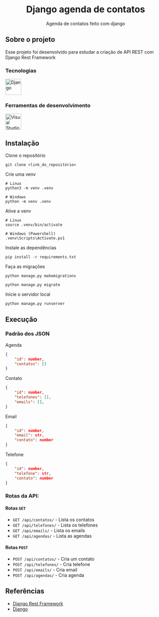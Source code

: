 <h1 align="center">Django agenda de contatos</h1>
<p align="center">Agenda de contatos feito com django</p>

## Sobre o projeto
Esse projeto foi desenvolvido para estudar a criação de API REST com Django Rest Framework

### Tecnologias
<p display="inline-block">
    <img width="50" src="https://raw.githubusercontent.com/marwin1991/profile-technology-icons/refs/heads/main/icons/django.png" alt="Django" title="Django"/>
</p>


### Ferramentas de desenvolvimento
<div>
    <img width="50" src="https://raw.githubusercontent.com/marwin1991/profile-technology-icons/refs/heads/main/icons/visual_studio_code.png" alt="Visual Studio Code" title="Visual Studio Code"/>
</div>

## Instalação
Clone o repositório
```shell
git clone <link_do_repositório>
```

Crie uma venv
```shell
# Linux
python3 -m venv .venv

# Windows
python -m venv .venv
```

Ative a venv
```shell
# Linux
source .venv/bin/activate

# Windows (Powershell)
.venv\Scripts\Activate.ps1
```

Instale as dependências
```shell
pip install -r requirements.txt
```

Faça as migrações
```shell
python manage.py makemigrations

python manage.py migrate
```

Inicie o servidor local
```shell
python manage.py runserver
```

## Execução
### Padrão dos JSON
Agenda
```json
{
    "id": number,
    "contatos": []
}
```

Contato
```json
{
    "id": number,
    "telefones": [],
    "emails": [],
}
```

Email
```json
{
    "id": number,
    "email": str,
    "contato": number
}
```

Telefone
```json
{
    "id": number,
    "telefone": str,
    "contato": number
}
```

### Rotas da API:
#### Rotas `GET`
- `GET /api/contatos/` - Lista os contatos
- `GET /api/telefones/` - Lista os telefones
- `GET /api/emails/` - Lista os emails
- `GET /api/agendas/` - Lista as agendas

#### Rotas `POST`
- `POST /api/contatos/` - Cria um contato
- `POST /api/telefones/` - Cria telefone
- `POST /api/emails/` - Cria email
- `POST /api/agendas/` - Cria agenda



## Referências
- [Django Rest Framework](https://www.django-rest-framework.org/)
- [Django](https://docs.djangoproject.com/en/5.2/)